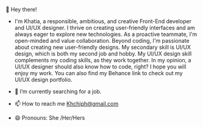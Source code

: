 

👋 Hey there! 

- I'm Khatia, a responsible, ambitious, and creative Front-End developer and UI/UX designer. I thrive on creating user-friendly interfaces and am always eager to explore new technologies. As a proactive teammate, I'm open-minded and value collaboration. Beyond coding, I'm passionate about creating new user-friendly designs. My secondary skill is UI/UX design, which is both my second job and hobby. My UI/UX design skill complements my coding skills, as they work together. In my opinion, a UI/UX designer should also know how to code, right? I hope you will enjoy my work. You can also find my Behance link to check out my UI/UX design portfolio.

- 🌱 I’m currently searching for a job.
- 📫 How to reach me Khchiph@gmail.com
- 😄 Pronouns: She /Her/Hers
